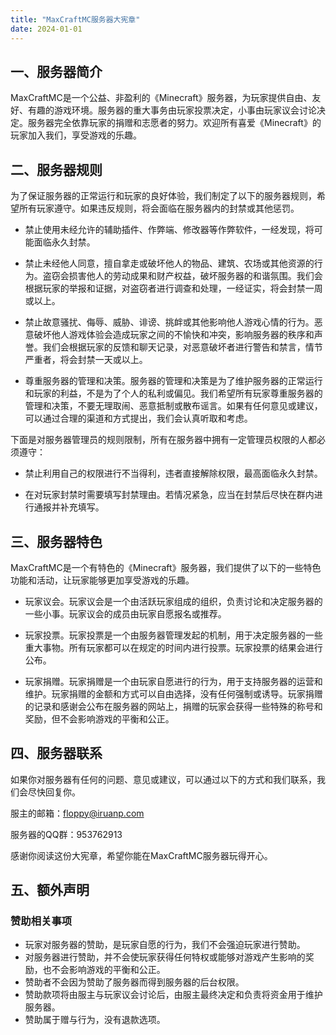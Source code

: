 ```yaml
---
title: "MaxCraftMC服务器大宪章"
date: 2024-01-01
---
```


## 一、服务器简介

MaxCraftMC是一个公益、非盈利的《Minecraft》服务器，为玩家提供自由、友好、有趣的游戏环境。服务器的重大事务由玩家投票决定，小事由玩家议会讨论决定。服务器完全依靠玩家的捐赠和志愿者的努力。欢迎所有喜爱《Minecraft》的玩家加入我们，享受游戏的乐趣。

## 二、服务器规则

为了保证服务器的正常运行和玩家的良好体验，我们制定了以下的服务器规则，希望所有玩家遵守。如果违反规则，将会面临在服务器内的封禁或其他惩罚。

-   禁止使用未经允许的辅助插件、作弊端、修改器等作弊软件，一经发现，将可能面临永久封禁。

-   禁止未经他人同意，擅自拿走或破坏他人的物品、建筑、农场或其他资源的行为。盗窃会损害他人的劳动成果和财产权益，破坏服务器的和谐氛围。我们会根据玩家的举报和证据，对盗窃者进行调查和处理，一经证实，将会封禁一周或以上。

-   禁止故意骚扰、侮辱、威胁、诽谤、挑衅或其他影响他人游戏心情的行为。恶意破坏他人游戏体验会造成玩家之间的不愉快和冲突，影响服务器的秩序和声誉。我们会根据玩家的反馈和聊天记录，对恶意破坏者进行警告和禁言，情节严重者，将会封禁一天或以上。

-   尊重服务器的管理和决策。服务器的管理和决策是为了维护服务器的正常运行和玩家的利益，不是为了个人的私利或偏见。我们希望所有玩家尊重服务器的管理和决策，不要无理取闹、恶意抵制或散布谣言。如果有任何意见或建议，可以通过合理的渠道和方式提出，我们会认真听取和考虑。

下面是对服务器管理员的规则限制，所有在服务器中拥有一定管理员权限的人都必须遵守：

-	禁止利用自己的权限进行不当得利，违者直接解除权限，最高面临永久封禁。

-	在对玩家封禁时需要填写封禁理由。若情况紧急，应当在封禁后尽快在群内进行通报并补充填写。
## 三、服务器特色

MaxCraftMC是一个有特色的《Minecraft》服务器，我们提供了以下的一些特色功能和活动，让玩家能够更加享受游戏的乐趣。

-   玩家议会。玩家议会是一个由活跃玩家组成的组织，负责讨论和决定服务器的一些小事。玩家议会的成员由玩家自愿报名或推荐。

-   玩家投票。玩家投票是一个由服务器管理发起的机制，用于决定服务器的一些重大事物。所有玩家都可以在规定的时间内进行投票。玩家投票的结果会进行公布。

-   玩家捐赠。玩家捐赠是一个由玩家自愿进行的行为，用于支持服务器的运营和维护。玩家捐赠的金额和方式可以自由选择，没有任何强制或诱导。玩家捐赠的记录和感谢会公布在服务器的网站上，捐赠的玩家会获得一些特殊的称号和奖励，但不会影响游戏的平衡和公正。

## 四、服务器联系

如果你对服务器有任何的问题、意见或建议，可以通过以下的方式和我们联系，我们会尽快回复你。

服主的邮箱：floppy@iruanp.com

服务器的QQ群：953762913

感谢你阅读这份大宪章，希望你能在MaxCraftMC服务器玩得开心。

## 五、额外声明

### 赞助相关事项

- 玩家对服务器的赞助，是玩家自愿的行为，我们不会强迫玩家进行赞助。
- 对服务器进行赞助，并不会使玩家获得任何特权或能够对游戏产生影响的奖励，也不会影响游戏的平衡和公正。
- 赞助者不会因为赞助了服务器而得到服务器的后台权限。
- 赞助款项将由服主与玩家议会讨论后，由服主最终决定和负责将资金用于维护服务器。
- 赞助属于赠与行为，没有退款选项。
